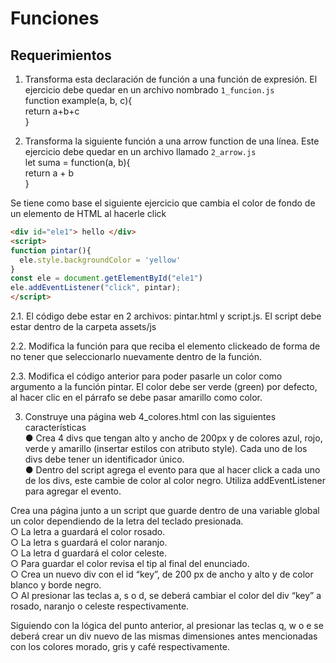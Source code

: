 # Funciones

## Requerimientos

1. Transforma esta declaración de función a una función de expresión. El ejercicio debe quedar en un archivo nombrado `1_funcion.js`  
function example(a, b, c){  
return a+b+c  
}

2. Transforma la siguiente función a una arrow function de una línea. Este ejercicio debe quedar en un archivo llamado `2_arrow.js`  
let suma = function(a, b){  
return a + b  
}

Se tiene como base el siguiente ejercicio que cambia el color de fondo de un elemento de HTML al hacerle click  

```html
<div id="ele1"> hello </div>  
<script>  
function pintar(){  
  ele.style.backgroundColor = 'yellow'  
}  
const ele = document.getElementById("ele1")  
ele.addEventListener("click", pintar);  
</script>
```

2.1. El código debe estar en 2 archivos: pintar.html y script.js. El script debe estar dentro de la carpeta assets/js

2.2. Modifica la función para que reciba el elemento clickeado de forma de no tener que seleccionarlo nuevamente dentro de la función.   

2.3. Modifica el código anterior para poder pasarle un color como argumento a la función pintar. El color debe ser verde (green) por defecto, al hacer clic en el párrafo se debe pasar amarillo como color.

3. Construye una página web 4_colores.html con las siguientes características  
● Crea 4 divs que tengan alto y ancho de 200px y de colores azul, rojo, verde y amarillo (insertar estilos con atributo style). Cada uno de los divs debe tener un identificador único.  
● Dentro del script agrega el evento para que al hacer click a cada uno de los divs, este cambie de color al color negro. Utiliza addEventListener para agregar el evento.

Crea una página junto a un script que guarde dentro de una variable global un color dependiendo de la letra del teclado presionada.  
○ La letra a guardará el color rosado.  
○ La letra s guardará el color naranjo.  
○ La letra d guardará el color celeste.  
○ Para guardar el color revisa el tip al final del enunciado.  
○ Crea un nuevo div con el id “key”, de 200 px de ancho y alto y de color blanco y borde negro.  
○ Al presionar las teclas a, s o d, se deberá cambiar el color del div “key” a rosado, naranjo o celeste respectivamente.

Siguiendo con la lógica del punto anterior, al presionar las teclas q, w o e se deberá crear un div nuevo de las mismas dimensiones antes mencionadas con los colores morado, gris y café respectivamente.

